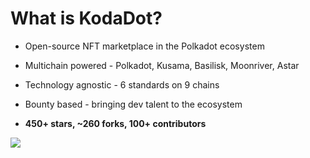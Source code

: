 
# What is KodaDot?

<div grid="~ cols-2 gap-2" m="t-2">


<div>

- Open-source NFT marketplace in the Polkadot ecosystem

- Multichain powered - Polkadot, Kusama, Basilisk, Moonriver, Astar

- Technology agnostic - 6 standards on 9 chains

- Bounty based - bringing dev talent to the ecosystem

- **450+ stars, ~260 forks, 100+ contributors**

</div>
<div>
  <img border="rounded" src="/new-landing.png">
</div>

</div>
